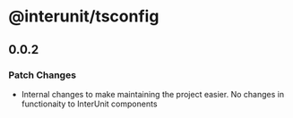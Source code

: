 # @interunit/tsconfig

## 0.0.2

### Patch Changes

- Internal changes to make maintaining the project easier. No changes in functionaity to InterUnit components
